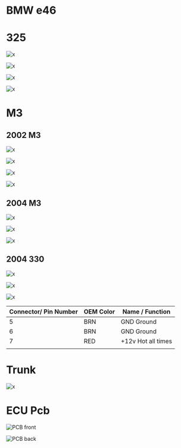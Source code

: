 # BMW e46

# 325

![x](OEM-Docs/Bmw/3_Series_e46/2002_bmw_325_ecu.png)

![x](OEM-Docs/Bmw/3_Series_e46/2002_bmw_325_1.png)

![x](OEM-Docs/Bmw/3_Series_e46/2002_bmw_325_2.png)

![x](OEM-Docs/Bmw/3_Series_e46/2002_bmw_325_3.png)

# M3
## 2002 M3

![x](OEM-Docs/Bmw/3_Series_e46/2002_bmw_m3_ecu.png)

![x](OEM-Docs/Bmw/3_Series_e46/2002_bmw_m3_1.png)

![x](OEM-Docs/Bmw/3_Series_e46/2002_bmw_m3_2.png)

![x](OEM-Docs/Bmw/3_Series_e46/2002_bmw_m3_3.png)

## 2004 M3

![x](OEM-Docs/Bmw/3_Series_e46/2004_bmw_m3_1.png)

![x](OEM-Docs/Bmw/3_Series_e46/2004_bmw_m3_2.png)

![x](OEM-Docs/Bmw/3_Series_e46/2004_bmw_m3_3.png)

## 2004 330

![x](OEM-Docs/Bmw/3_Series_e46/2004_330ci-ecu-1.png)

![x](OEM-Docs/Bmw/3_Series_e46/2004_330ci-ecu-2.png)

![x](OEM-Docs/Bmw/3_Series_e46/2004_330ci-ecu-3.png)



| Connector/ Pin Number | OEM Color | Name / Function | 
| --------------------- |------- |---------------- |
| 5 | BRN     | GND Ground |
| 6 | BRN     | GND Ground |
| 7 | RED     | +12v Hot all times | 
|   |         |           |


# Trunk

![x](OEM-Docs/Bmw/2000_3_Series_e46/e46_trunk.png)

# ECU Pcb

![PCB front](OEM-Docs/Bmw/2000_3_Series_e46/2000_e46_oem_ecu_pcb_top.jpg)

![PCB back](OEM-Docs/Bmw/2000_3_Series_e46/2000_e46_oem_ecu_pcb_back.jpg)

